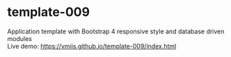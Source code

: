 # template-009

Application template with Bootstrap 4 responsive style and database driven modules  
Live demo: https://vmiis.github.io/template-009/index.html

